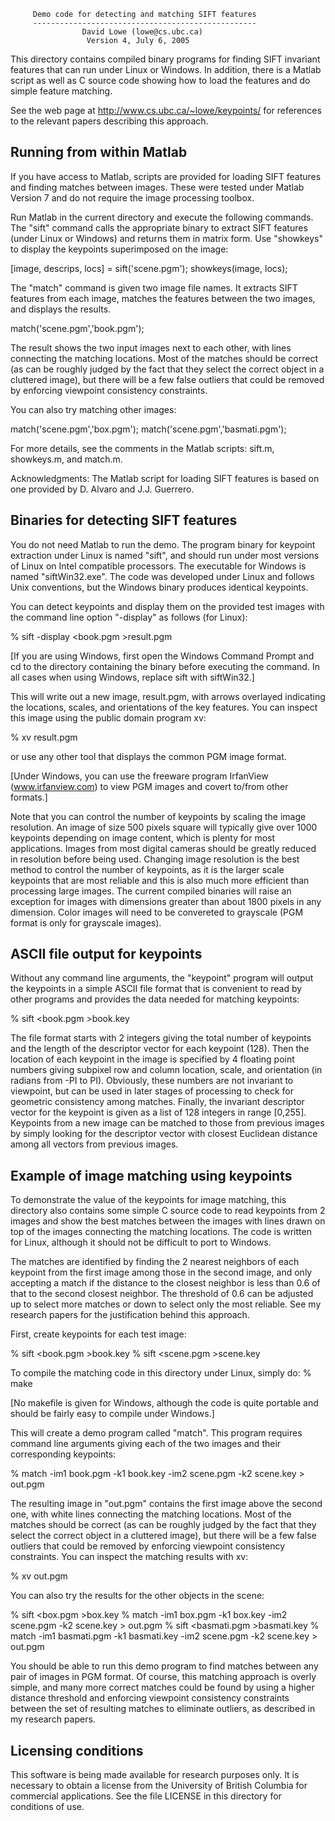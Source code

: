          Demo code for detecting and matching SIFT features
         --------------------------------------------------
                    David Lowe (lowe@cs.ubc.ca)
                     Version 4, July 6, 2005


This directory contains compiled binary programs for finding SIFT
invariant features that can run under Linux or Windows.  In addition,
there is a Matlab script as well as C source code showing how to load
the features and do simple feature matching.

See the web page at 
  http://www.cs.ubc.ca/~lowe/keypoints/ 
for references to the relevant papers describing this approach.


Running from within Matlab
--------------------------

If you have access to Matlab, scripts are provided for loading SIFT
features and finding matches between images.  These were tested under
Matlab Version 7 and do not require the image processing toolbox.

Run Matlab in the current directory and execute the following
commands.  The "sift" command calls the appropriate binary to extract
SIFT features (under Linux or Windows) and returns them in matrix
form.  Use "showkeys" to display the keypoints superimposed on the
image:

  [image, descrips, locs] = sift('scene.pgm');
  showkeys(image, locs);

The "match" command is given two image file names.  It extracts SIFT
features from each image, matches the features between the two images,
and displays the results.

  match('scene.pgm','book.pgm');

The result shows the two input images next to each other, with lines
connecting the matching locations.  Most of the matches should be
correct (as can be roughly judged by the fact that they select the
correct object in a cluttered image), but there will be a few false
outliers that could be removed by enforcing viewpoint consistency
constraints.

You can also try matching other images:

  match('scene.pgm','box.pgm');
  match('scene.pgm','basmati.pgm');

For more details, see the comments in the Matlab scripts: sift.m,
showkeys.m, and match.m.

Acknowledgments: The Matlab script for loading SIFT features is based
on one provided by D. Alvaro and J.J. Guerrero.


Binaries for detecting SIFT features
------------------------------------

You do not need Matlab to run the demo.  The program binary for
keypoint extraction under Linux is named "sift", and should run under
most versions of Linux on Intel compatible processors.  The executable
for Windows is named "siftWin32.exe".  The code was developed under
Linux and follows Unix conventions, but the Windows binary produces
identical keypoints.

You can detect keypoints and display them on the provided test images
with the command line option "-display" as follows (for Linux):

% sift -display <book.pgm >result.pgm

[If you are using Windows, first open the Windows Command Prompt and
cd to the directory containing the binary before executing the
command.  In all cases when using Windows, replace sift with
siftWin32.]

This will write out a new image, result.pgm, with arrows overlayed
indicating the locations, scales, and orientations of the key
features.  You can inspect this image using the public domain program xv:

% xv result.pgm

or use any other tool that displays the common PGM image format.  

[Under Windows, you can use the freeware program IrfanView (www.irfanview.com)
to view PGM images and covert to/from other formats.]

Note that you can control the number of keypoints by scaling the image
resolution.  An image of size 500 pixels square will typically give
over 1000 keypoints depending on image content, which is plenty for
most applications.  Images from most digital cameras should be greatly
reduced in resolution before being used.  Changing image resolution is
the best method to control the number of keypoints, as it is the
larger scale keypoints that are most reliable and this is also much
more efficient than processing large images.  The current compiled
binaries will raise an exception for images with dimensions greater
than about 1800 pixels in any dimension.  Color images will need to
be convereted to grayscale (PGM format is only for grayscale images).


ASCII file output for keypoints
-------------------------------

Without any command line arguments, the "keypoint" program will
output the keypoints in a simple ASCII file format that
is convenient to read by other programs and provides the data needed
for matching keypoints:

% sift <book.pgm >book.key

The file format starts with 2 integers giving the total number of
keypoints and the length of the descriptor vector for each keypoint
(128). Then the location of each keypoint in the image is specified by
4 floating point numbers giving subpixel row and column location,
scale, and orientation (in radians from -PI to PI).  Obviously, these
numbers are not invariant to viewpoint, but can be used in later
stages of processing to check for geometric consistency among matches.
Finally, the invariant descriptor vector for the keypoint is given as
a list of 128 integers in range [0,255].  Keypoints from a new image
can be matched to those from previous images by simply looking for the
descriptor vector with closest Euclidean distance among all vectors
from previous images.


Example of image matching using keypoints
-----------------------------------------

To demonstrate the value of the keypoints for image matching, this
directory also contains some simple C source code to read keypoints from
2 images and show the best matches between the images with lines drawn
on top of the images connecting the matching locations.  The code is
written for Linux, although it should not be difficult to port to Windows.

The matches are identified by finding the 2 nearest neighbors of each
keypoint from the first image among those in the second image, and
only accepting a match if the distance to the closest neighbor is less
than 0.6 of that to the second closest neighbor.  The threshold of 0.6
can be adjusted up to select more matches or down to select only the
most reliable.  See my research papers for the justification behind
this approach.

First, create keypoints for each test image:

% sift <book.pgm >book.key
% sift <scene.pgm >scene.key

To compile the matching code in this directory under Linux, simply do:
% make

[No makefile is given for Windows, although the code is quite portable
and should be fairly easy to compile under Windows.]

This will create a demo program called "match".  This program
requires command line arguments giving each of the two images and
their corresponding keypoints:

% match -im1 book.pgm -k1 book.key -im2 scene.pgm -k2 scene.key > out.pgm

The resulting image in "out.pgm" contains the first image above the
second one, with white lines connecting the matching locations.  Most
of the matches should be correct (as can be roughly judged by the fact
that they select the correct object in a cluttered image), but there
will be a few false outliers that could be removed by enforcing
viewpoint consistency constraints.  You can inspect the matching
results with xv:

% xv out.pgm

You can also try the results for the other objects in the scene:

% sift <box.pgm >box.key
% match -im1 box.pgm -k1 box.key -im2 scene.pgm -k2 scene.key > out.pgm
% sift <basmati.pgm >basmati.key
% match -im1 basmati.pgm -k1 basmati.key -im2 scene.pgm -k2 scene.key > out.pgm

You should be able to run this demo program to find matches between
any pair of images in PGM format.  Of course, this matching approach
is overly simple, and many more correct matches could be found by
using a higher distance threshold and enforcing viewpoint consistency
constraints between the set of resulting matches to eliminate
outliers, as described in my research papers.


Licensing conditions
--------------------

This software is being made available for research purposes only.  It
is necessary to obtain a license from the University of British
Columbia for commercial applications.  See the file LICENSE in this
directory for conditions of use.

